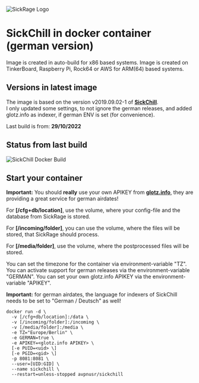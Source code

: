 ![SickRage Logo](https://user-images.githubusercontent.com/390379/47651259-f1be4000-db3f-11e8-895f-bae17d5ca467.png)

**SickChill in docker container (german version)**     
===

Image is created in auto-build for x86 based systems.
Image is created on TinkerBoard, Raspberry Pi, Rock64 or AWS for ARM(64) based systems.

Versions in latest image
---
The image is based on the version v2019.09.02-1 of **[SickChill](https://github.com/SickChill/SickChill "SickChill GitHub")**.    
I only updated some settings, to not ignore the german releases, and added glotz.info as indexer, if german ENV is set (for convenience).

Last build is from: **29/10/2022**

Status from last build
----
![SickChill Docker Build](https://github.com/avpnusr/sickchill/workflows/SickChill%20Docker%20Build/badge.svg)

Start your container
-----
**Important:** You should **really** use your own APIKEY from **[glotz.info](https://www.glotz.info)**, they are providing a great service for german airdates!

For **[/cfg+db/location]**, use the volume, where your config-file and the database from SickRage is stored.

For **[/incoming/folder]**, you can use the volume, where the files will be stored, that SickRage should process.

For **[/media/folder]**, use the volume, where the postprocessed files will be stored.

You can set the timezone for the container via environment-variable "TZ".    
You can activate support for german releases via the environment-variable "GERMAN".
You can set your own glotz.info APIKEY via the environment-variable "APIKEY".

**Important:** for german airdates, the language for indexers of SickChill needs to be set to "German / Deutsch" as well!

```
docker run -d \
  -v [/cfg+db/location]:/data \
  -v [/incoming/folder]:/incoming \
  -v [/media/folder]:/media \
  -e TZ="Europe/Berlin" \
  -e GERMAN=true \
  -e APIKEY=<glotz.info APIKEY> \
  [-e PUID=<uid> \]
  [-e PGID=<gid> \]
  -p 8081:8081 \
  --user=[UID:GID] \
  --name sickchill \
  --restart=unless-stopped avpnusr/sickchill
```
